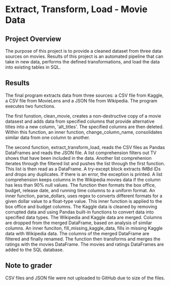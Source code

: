 # Extract, Transform, Load - Movie Data

## Project Overview
The purpose of this project is to provide a cleaned dataset from three data sources on movies. Results of this project is an automated pipeline that can take in new data, performs the defined transformations, and load the data into existing tables in SQL. 

## Results 
The final program extracts data from three sources: a CSV file from Kaggle, a CSV file from MovieLens and a JSON file from Wikipedia. The program executes two functions. 

The first funstion, clean_movie, creates a non-destructive copy of a movie datasest and adds data from specified columns that provide alternative titles into a new column, 'alt_titles'. The specified columns are then deleted. Within this function, an inner function, change_column_name, consolidates similar data from one column to another.

The second function, extract_transform_load, reads the CSV files as Pandas DataFrames and reads the JSON file. A list comprehension filters out TV shows that have been included in the data. Another list comprehenion iterates through the filtered list and pushes the list through the first function. This list is then read as a DataFrame. A try-except block extracts IMBd IDs and drops any duplicates. If there is an error, the exception is printed. A list comprehension keeps columns in the Wikipedia movies data if the column has less than 90% null values. The function then formats the box office, budget, release date, and running time columns to a uniform format. An inner function, parse_dollars, uses regex to converts different formats for a given dollar value to a float-type value. This inner function is applied to the box office and budget columns. The Kaggle data is cleaned by removing corrupted data and using Pandas built-in functions to convert data into specified data types. The Wikipedia and Kaggle data are merged. Columns are dropped from the merged DataFrame, based on analysis of similar columns. An inner funciton, fill_missing_kaggle_data, fills in missing Kaggle data with Wikipedia data. The columns of the merged DataFrame are filtered and finally renamed. The function then transforms and merges the ratings with the movies DataFrame. The movies and ratings DataFrames are added to the SQL database. 

## Note to grader
CSV files and JSON file were not uploaded to GitHub due to size of the files. 
